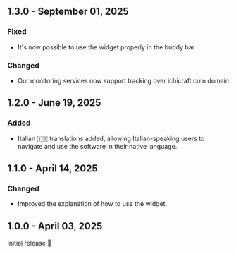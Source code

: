 ## 1.3.0 - September 01, 2025

### Fixed
- It&#x27;s now possible to use the widget properly in the buddy bar

### Changed
- Our monitoring services now support tracking over ichicraft.com domain


## 1.2.0 - June 19, 2025

### Added
- Italian 🇮🇹 translations added, allowing Italian-speaking users to navigate and use the software in their native language.

## 1.1.0 - April 14, 2025

### Changed
- Improved the explanation of how to use the widget.

## 1.0.0 - April 03, 2025

Initial release 🚀


